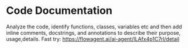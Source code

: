 #  Code Documentation
Analyze the code, identify functions, classes, variables etc and then add inline comments, docstrings, and annotations to describe their purpose, usage,details.
Fast try: https://flowagent.ai/ai-agent/ILAfx4p1C7rl/detail
